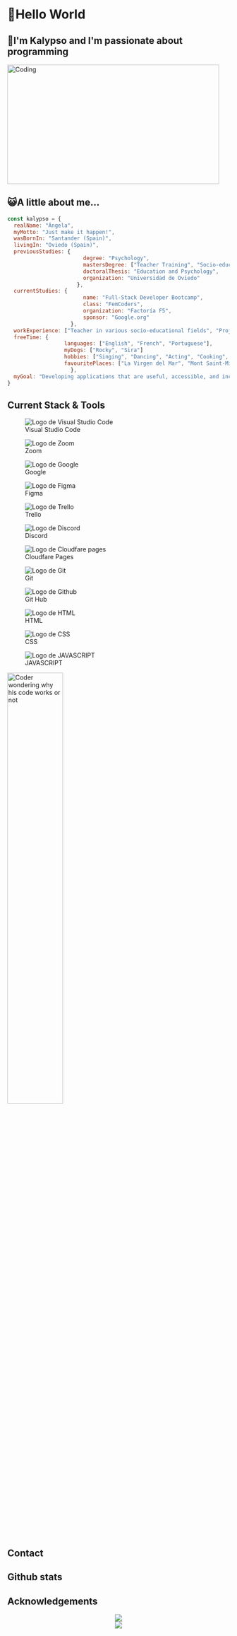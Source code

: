<h1>👋Hello World</h2>

<h2>🚀I'm Kalypso and I'm passionate about programming</h2>
<img alt="Coding" src="https://media.giphy.com/media/v1.Y2lkPTc5MGI3NjExNmswbWQyYXMzeTF2Y2pvM202NnFkbmlxMG5vMmhnYXgwZ3o0M2M2ZCZlcD12MV9pbnRlcm5hbF9naWZfYnlfaWQmY3Q9Zw/26tn33aiTi1jkl6H6/giphy.gif" width="480" height="270" frameBorder="0" class="giphy-embed" allowFullScreen>
<h2>😺A little about me...</h2>

```javascript
const kalypso = {
  realName: "Ángela",
  myMotto: "Just make it happen!",
  wasBornIn: "Santander (Spain)",
  livingIn: "Oviedo (Spain)",
  previousStudies: {
                        degree: "Psychology",
                        mastersDegree: ["Teacher Training", "Socio-educational Intervention and Research"],
                        doctoralThesis: "Education and Psychology",
                        organization: "Universidad de Oviedo"
                      },
  currentStudies: {
                        name: "Full-Stack Developer Bootcamp",
                        class: "FemCoders",
                        organization: "Factoría F5",
                        sponsor: "Google.org"
                    },
  workExperience: ["Teacher in various socio-educational fields", "Project manager at the AINDACE Foundation (brain damage)"],
  freeTime: {
                  languages: ["English", "French", "Portuguese"],
                  myDogs: ["Rocky", "Sira"]
                  hobbies: ["Singing", "Dancing", "Acting", "Cooking", "Travelling", "Working out"],
                  favouritePlaces: ["La Virgen del Mar", "Mont Saint-Michel", "Saint-Malo", "Monte Naranco"],
                    },
  myGoal: "Developing applications that are useful, accessible, and inclusive in the fields of psychology and education"
}
```

<h2>Current Stack & Tools</h2>
  <div display="flex" flex-direction="column">
      <div class="herramientas">
          <figure class="box_herramientas">
              <img src="./src/assets/img/logoVisualStudio.png" alt="Logo de Visual Studio Code">
              <figcaption>Visual Studio Code</figcaption>
          </figure>
          <figure class="box_herramientas">
              <img src="./src/assets/img/logoZoom.png" alt="Logo de Zoom">
              <figcaption>Zoom</figcaption>
          </figure>
          <figure class="box_herramientas">
              <img src="./src/assets/img/logoGoogle.png" alt="Logo de Google">
              <figcaption>Google</figcaption>
          </figure>
          <figure class="box_herramientas">
              <img src="./src/assets/img/logoFIGMA.png" alt="Logo de Figma">
              <figcaption>Figma</figcaption>
          </figure>
          <figure class="box_herramientas">
              <img src="./src/assets/img/logoTrello.png" alt="Logo de Trello">
              <figcaption>Trello</figcaption>
          </figure>
          <figure class="box_herramientas">
              <img src="./src/assets/img/logoDiscord.png" alt="Logo de Discord">
              <figcaption>Discord</figcaption>
          </figure>
          <figure class="box_herramientas">
              <img src="./src/assets/img/logoCloudFlare.png" alt="Logo de Cloudfare pages">
              <figcaption>Cloudfare Pages</figcaption>
          </figure>
          <figure class="box_herramientas">
              <img src="./src/assets/img/logoGithub.png" alt="Logo de Git">
              <figcaption>Git</figcaption>
          </figure>
          <figure class="box_herramientas">
              <img src="./src/assets/img/logoGithub.png" alt="Logo de Github">
              <figcaption>Git Hub</figcaption>
          </figure>
      </div>
      <div class="lenguajes">
          <figure class="box_lenguajes">
              <img src="./src/assets/img/logoHtml.png" alt="Logo de HTML">
              <figcaption>HTML</figcaption>
          </figure>
          <figure class="box_lenguajes">
              <img src="./src/assets/img/logoCss.png" alt="Logo de CSS">
              <figcaption>CSS</figcaption>
          </figure>
          <figure class="box_lenguajes">
              <img src="./src/assets/img/logoJAVASCRIPT.png" alt="Logo de JAVASCRIPT">
              <figcaption>JAVASCRIPT</figcaption>
          </figure>
      </div>
  </div>
  <img width="50%" align="center" alt="Coder wondering why his code works or not" src="https://media.giphy.com/media/HLB0nLA36GCCo6JuB5/giphy.gif">

<h2>Contact</h2>

<h2>Github stats</h2>

<h2>Acknowledgements</h2>
<p align="center">
  <a href="https://skillicons.dev">
    <img src="https://skillicons.dev/icons?i=python,bootstrap,css,git,html,js" />
  </a>
  <br>
  <a href="https://skillicons.dev">
    <img src="https://skillicons.dev/icons?i=vscode,figma" />
  </a>
</p>


<!--
**Kalypso89/Kalypso89** is a ✨ _special_ ✨ repository because its `README.md` (this file) appears on your GitHub profile.

Here are some ideas to get you started:

- 🔭 I’m currently working on ...
- 🌱 I’m currently learning ...
- 👯 I’m looking to collaborate on ...
- 🤔 I’m looking for help with ...
- 💬 Ask me about ...
- 📫 How to reach me: ...
- 😄 Pronouns: ...
- ⚡ Fun fact: ...

A few months ago, I decided to take a new career direction. Specifically, I am training as a full-stack developer and I am also gaining knowledge in User Experience design, to develop applications that are useful, accessible, and inclusive in the fields of psychology and education. I stand out for having initiative, high doses of motivation and curiosity to learn, and a strong desire to work in a team and become a human resource that brings personal, ethical and professional value to the company that decides to bet on me.
-->

